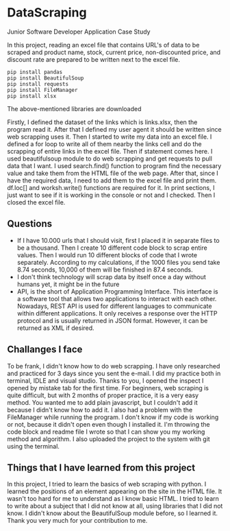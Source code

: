# DataScraping
 Junior Software Developer Application Case Study
 
 In this project, reading an excel file that contains URL's of data to be scraped and product name, stock, current price, non-discounted price, and discount rate are prepared to be written next to the excel file.
 
 
 ```
pip install pandas
pip install BeautifulSoup
pip install requests
pip install FileManager
pip install xlsx
 ```
 
The above-mentioned libraries are downloaded

Firstly, I defined the dataset of the links which is links.xlsx, then the program read it. After that I defined my user agent it should be written since web scrapping uses it. Then I started to write my data into an excel file. I defined a for loop to write all of them nearby the links cell and do the scrapping of entire links in the excel file. Then if statement comes here. I used beautifulsoup module to do web scrapping and get requests to pull data that I want. I used search.find() function to program find the necessary value and take them from the HTML file of the web page. After that, since I have the required data, I need to add them to the excel file and print them. df.loc[] and worksh.write() functions are required for it. In print sections, I just want to see if it is working in the console or not and I checked. Then I closed the excel file.


## Questions

- If I have 10.000 urls that I should visit, first I placed it in separate files to be a thousand. Then I create 10 different code block to scrap entire values. Then I would run 10 different blocks of code that I wrote separately. According to my calculations, if the 1000 files you send take 8.74 seconds, 10,000 of them will be finished in 87.4 seconds. 
- I don't think technology will scrap data by itself once a day without humans yet, it might be in the future
- API, is the short of Application Programming Interface. This interface is a software tool that allows two applications to interact with each other. Nowadays, REST API is used for different languages to communicate within different applications. It only receives a response over the HTTP protocol and is usually returned in JSON format. However, it can be returned as XML if desired.

## Challanges I face

To be frank, I didn't know how to do web scrapping. I have only researched and practiced for 3 days since you sent the e-mail. I did my practice both in terminal, IDLE and visual studio. Thanks to you, I opened the inspect I opened by mistake tab for the first time. For beginners, web scraping is quite difficult, but with 2 months of proper practice, it is a very easy method. You wanted me to add plain javascript, but I couldn't add it because I didn't know how to add it. I also had a problem with the FileManager while running the program. I don't know if my code is working or not, because it didn't open even though I installed it. I'm throwing the code block and readme file I wrote so that I can show you my working method and algorithm. I also uploaded the project to the system with git using the terminal.

## Things that I have learned from this project

In this project, I tried to learn the basics of web scraping with python. I learned the positions of an element appearing on the site in the HTML file. It wasn't too hard for me to understand as I know basic HTML. I tried to learn to write about a subject that I did not know at all, using libraries that I did not know. I didn't know about the BeautifulSoup module before, so I learned it. Thank you very much for your contribution to me.
 

